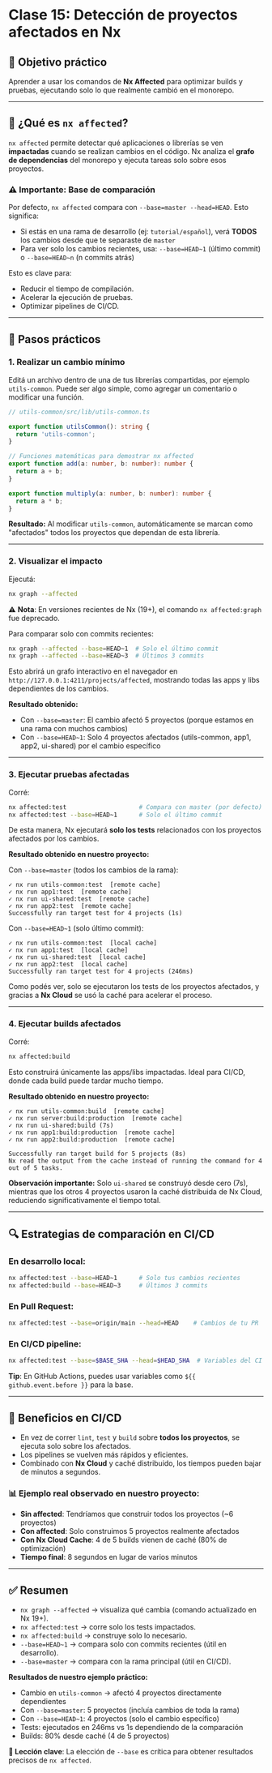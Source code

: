 # Clase 15: Detección de proyectos afectados en Nx

## 🎯 Objetivo práctico
Aprender a usar los comandos de **Nx Affected** para optimizar builds y pruebas, ejecutando solo lo que realmente cambió en el monorepo.

---

## 🔹 ¿Qué es `nx affected`?
`nx affected` permite detectar qué aplicaciones o librerías se ven **impactadas** cuando se realizan cambios en el código. Nx analiza el **grafo de dependencias** del monorepo y ejecuta tareas solo sobre esos proyectos.

### ⚠️ Importante: Base de comparación
Por defecto, `nx affected` compara con `--base=master --head=HEAD`. Esto significa:
- Si estás en una rama de desarrollo (ej: `tutorial/español`), verá **TODOS** los cambios desde que te separaste de `master`
- Para ver solo los cambios recientes, usa: `--base=HEAD~1` (último commit) o `--base=HEAD~n` (n commits atrás)

Esto es clave para:
- Reducir el tiempo de compilación.
- Acelerar la ejecución de pruebas.
- Optimizar pipelines de CI/CD.

---

## 🔹 Pasos prácticos

### 1. Realizar un cambio mínimo
Editá un archivo dentro de una de tus librerías compartidas, por ejemplo `utils-common`. Puede ser algo simple, como agregar un comentario o modificar una función.

```ts
// utils-common/src/lib/utils-common.ts

export function utilsCommon(): string {
  return 'utils-common';
}

// Funciones matemáticas para demostrar nx affected
export function add(a: number, b: number): number {
  return a + b;
}

export function multiply(a: number, b: number): number {
  return a * b;
}
```

**Resultado:** Al modificar `utils-common`, automáticamente se marcan como "afectados" todos los proyectos que dependan de esta librería.

---

### 2. Visualizar el impacto
Ejecutá:
```bash
nx graph --affected
```
⚠️ **Nota**: En versiones recientes de Nx (19+), el comando `nx affected:graph` fue deprecado.

Para comparar solo con commits recientes:
```bash
nx graph --affected --base=HEAD~1  # Solo el último commit
nx graph --affected --base=HEAD~3  # Últimos 3 commits
```

Esto abrirá un grafo interactivo en el navegador en `http://127.0.0.1:4211/projects/affected`, mostrando todas las apps y libs dependientes de los cambios.

**Resultado obtenido:** 
- Con `--base=master`: El cambio afectó 5 proyectos (porque estamos en una rama con muchos cambios)
- Con `--base=HEAD~1`: Solo 4 proyectos afectados (utils-common, app1, app2, ui-shared) por el cambio específico

---

### 3. Ejecutar pruebas afectadas
Corré:
```bash
nx affected:test                    # Compara con master (por defecto)
nx affected:test --base=HEAD~1      # Solo el último commit
```
De esta manera, Nx ejecutará **solo los tests** relacionados con los proyectos afectados por los cambios.

**Resultado obtenido en nuestro proyecto:**

Con `--base=master` (todos los cambios de la rama):
```
✓ nx run utils-common:test  [remote cache]
✓ nx run app1:test  [remote cache] 
✓ nx run ui-shared:test  [remote cache]
✓ nx run app2:test  [remote cache]
Successfully ran target test for 4 projects (1s)
```

Con `--base=HEAD~1` (solo último commit):
```
✓ nx run utils-common:test  [local cache]
✓ nx run app1:test  [local cache] 
✓ nx run ui-shared:test  [local cache]
✓ nx run app2:test  [local cache]
Successfully ran target test for 4 projects (246ms)
```

Como podés ver, solo se ejecutaron los tests de los proyectos afectados, y gracias a **Nx Cloud** se usó la caché para acelerar el proceso.

---

### 4. Ejecutar builds afectados
Corré:
```bash
nx affected:build
```
Esto construirá únicamente las apps/libs impactadas. Ideal para CI/CD, donde cada build puede tardar mucho tiempo.

**Resultado obtenido en nuestro proyecto:**
```
✓ nx run utils-common:build  [remote cache]
✓ nx run server:build:production  [remote cache]
✓ nx run ui-shared:build (7s)
✓ nx run app1:build:production  [remote cache]
✓ nx run app2:build:production  [remote cache]

Successfully ran target build for 5 projects (8s)
Nx read the output from the cache instead of running the command for 4 out of 5 tasks.
```

**Observación importante:** Solo `ui-shared` se construyó desde cero (7s), mientras que los otros 4 proyectos usaron la caché distribuida de Nx Cloud, reduciendo significativamente el tiempo total.

---

## 🔍 Estrategias de comparación en CI/CD

### En desarrollo local:
```bash
nx affected:test --base=HEAD~1      # Solo tus cambios recientes
nx affected:build --base=HEAD~3     # Últimos 3 commits
```

### En Pull Request:
```bash
nx affected:test --base=origin/main --head=HEAD    # Cambios de tu PR
```

### En CI/CD pipeline:
```bash
nx affected:test --base=$BASE_SHA --head=$HEAD_SHA  # Variables del CI
```

**Tip**: En GitHub Actions, puedes usar variables como `${{ github.event.before }}` para la base.

---

## 🔹 Beneficios en CI/CD
- En vez de correr `lint`, `test` y `build` sobre **todos los proyectos**, se ejecuta solo sobre los afectados.
- Los pipelines se vuelven más rápidos y eficientes.
- Combinado con **Nx Cloud** y caché distribuido, los tiempos pueden bajar de minutos a segundos.

### 📊 Ejemplo real observado en nuestro proyecto:
- **Sin affected**: Tendríamos que construir todos los proyectos (~6 proyectos)
- **Con affected**: Solo construimos 5 proyectos realmente afectados
- **Con Nx Cloud Cache**: 4 de 5 builds vienen de caché (80% de optimización)
- **Tiempo final**: 8 segundos en lugar de varios minutos

---

## ✅ Resumen
- `nx graph --affected` → visualiza qué cambia (comando actualizado en Nx 19+).
- `nx affected:test` → corre solo los tests impactados.
- `nx affected:build` → construye solo lo necesario.
- `--base=HEAD~1` → compara solo con commits recientes (útil en desarrollo).
- `--base=master` → compara con la rama principal (útil en CI/CD).

**Resultados de nuestro ejemplo práctico:**
- Cambio en `utils-common` → afectó 4 proyectos directamente dependientes
- Con `--base=master`: 5 proyectos (incluía cambios de toda la rama)
- Con `--base=HEAD~1`: 4 proyectos (solo el cambio específico)
- Tests: ejecutados en 246ms vs 1s dependiendo de la comparación
- Builds: 80% desde caché (4 de 5 proyectos)

**🎯 Lección clave**: La elección de `--base` es crítica para obtener resultados precisos de `nx affected`.

